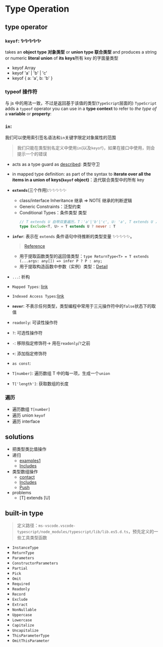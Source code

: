 # Type Operation

## type operator

### **`keyof`**: ✨✨✨✨✨

takes an **object type 对象类型** or **union type 联合类型** and produces a string or numeric **literal union** of **its keys**所有 key 的字面量类型

- keyof Array
- keyof 'a' | 'b' | 'c'
- keyof { a: 'a', b: 'b' }

### typeof 操作符

与 js 中的用法一致，不过是返回基于该值的类型(`TypeScript`层面的)
`TypeScript` adds a `typeof` operator you can use in a **type context** to refer to _the type of_ a **variable** or **property**:

### **`in`**:

我们可以使用索引签名语法和`in`关键字限定对象属性的范围

> 我们只能在类型别名定义中使用`in`(以及`keyof`)，如果在接口中使用，则会提示一个的错误

- acts as a type guard as [described](https://github.com/Microsoft/TypeScript/issues/10485): 类型守卫
- in mapped type definition: as part of the syntax to **iterate over all the items in a union of keys(`keyof` object)**：迭代联合类型中的所有 key

- **`extends`**(三个作用):✨✨✨✨✨
  - class/interface Inheritance 继承 => NOTE 继承的判断逻辑
  - Generic Constraints：泛型约束
  - Conditional Types：条件类型 类型
    ```ts
    // T extends U 自带双重遍历，T：'a'|'b'|'c', U: 'a', T extends U ，T的各项会与U中的各项进行对比
    type Exclude<T, U> = T extends U ? never : T
    ```
- **`infer`**: 表示在 `extends` 条件语句中待推断的类型变量 ✨✨✨✨✨。
  > [Reference](https://github.com/Microsoft/TypeScript/pull/21496)
  - 用于提取函数类型的返回值类型：`type ReturnType<T> = T extends (...args: any[]) => infer P ? P : any;`
  - 用于提取构造函数中参数（实例）类型：[Detail](https://jkchao.github.io/typescript-book-chinese/tips/infer.html#%E5%86%85%E7%BD%AE%E7%B1%BB%E5%9E%8B)
- `...`: 析构
- `Mapped Types`: [link](https://www.typescriptlang.org/docs/handbook/2/mapped-types.html)
- `Indexed Access Types`:[link](https://www.typescriptlang.org/docs/handbook/2/indexed-access-types.html)
- **`never`**: 不表示任何类型，类型编程中常用于三元操作符中的`false`状态下的取值
- `readonly`: 可读性操作符
- `?`: 可选性操作符
- `-`: 移除指定修饰符-> 用在`readonly`/`?`之前
- `+`: 添加指定修饰符
- `as const`:
- `T[number]`: 遍历数组 T 中的每一项，生成一个`union`
- `T['length']`: 获取数组的长度

### 遍历

- 遍历数组
  `T[number]`
- 遍历 union
  `keyof`
- 遍历 interface

## solutions

- 把类型类比值操作
- 递归
  - [examples1](https://tsch.js.org/189)
  - [Includes](https://tsch.js.org/898)
- 类型数组操作
  - [contact](https://tsch.js.org/533)
  - [Includes](https://tsch.js.org/898)
  - [Push](https://tsch.js.org/3057)
- problems
  - [T] extends [U]

## built-in type

> 定义路径：`ms-vscode.vscode-typescript/node_modules/typescript/lib/lib.es5.d.ts`，预先定义的一些工具类型函数

- `InstanceType`
- `ReturnType`
- `Parameters`
- `ConstructorParameters`
- `Partial`
- `Pick`
- `Omit`
- `Required`
- `Readonly`
- `Record`
- `Exclude`
- `Extract`
- `NonNullable`
- `Uppercase`
- `Lowercase`
- `Capitalize`
- `Uncapitalize`
- `ThisParameterType`
- `OmitThisParameter`

